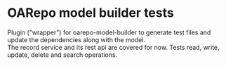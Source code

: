 # OARepo model builder tests
Plugin ("wrapper") for oarepo-model-builder to generate 
test files and update the dependencies along with the model. <br>
The record service and its rest api are covered for now. Tests read, write,
update, delete and search operations.